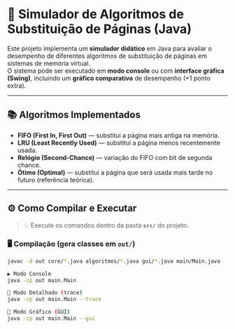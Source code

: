 # 🧩 Simulador de Algoritmos de Substituição de Páginas (Java)

Este projeto implementa um **simulador didático** em Java para avaliar o desempenho de diferentes algoritmos de substituição de páginas em sistemas de memória virtual.  
O sistema pode ser executado em **modo console** ou com **interface gráfica (Swing)**, incluindo um **gráfico comparativo** de desempenho (+1 ponto extra).

---

## 📚 Algoritmos Implementados

- **FIFO (First In, First Out)** — substitui a página mais antiga na memória.  
- **LRU (Least Recently Used)** — substitui a página menos recentemente usada.  
- **Relógio (Second-Chance)** — variação do FIFO com bit de segunda chance.  
- **Ótimo (Optimal)** — substitui a página que será usada mais tarde no futuro (referência teórica).

---

## ⚙️ Como Compilar e Executar

> 💡 Execute os comandos dentro da pasta **`src/`** do projeto.

### 🖥️ Compilação (gera classes em `out/`)
```bash
javac -d out core/*.java algoritmos/*.java gui/*.java main/Main.java

▶️ Modo Console
java -cp out main.Main

🧾 Modo Detalhado (trace)
java -cp out main.Main --trace

🎨 Modo Gráfico (GUI)
java -cp out main.Main --gui
